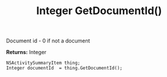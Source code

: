 ﻿---
uid: crmscript_ref_NSActivitySummaryItem_GetDocumentId
title: Integer GetDocumentId()
intellisense: NSActivitySummaryItem.GetDocumentId
keywords: NSActivitySummaryItem, GetDocumentId
so.topic: reference
---

Document id - 0 if not a document

**Returns:** Integer


```crmscript
NSActivitySummaryItem thing;
Integer documentId  = thing.GetDocumentId();
```


